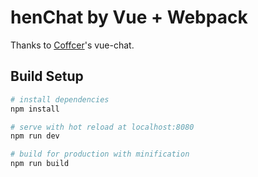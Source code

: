 # henChat by Vue + Webpack

Thanks to [Coffcer](https://github.com/Coffcer/vue-chat)'s vue-chat.

## Build Setup

``` bash
# install dependencies
npm install

# serve with hot reload at localhost:8080
npm run dev

# build for production with minification
npm run build
```


